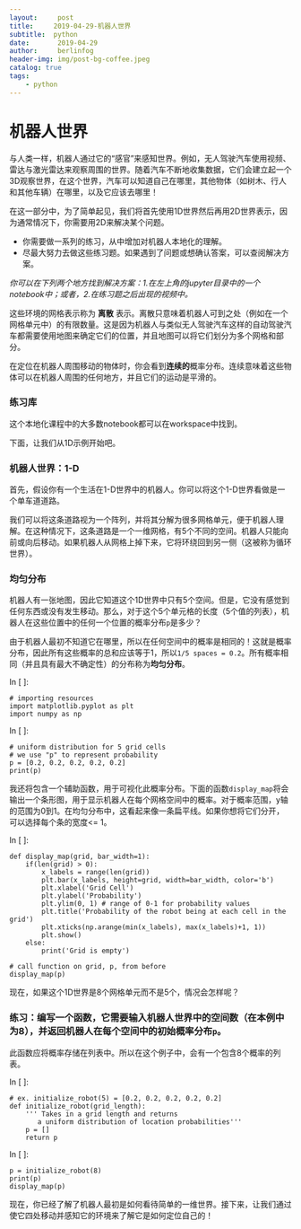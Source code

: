 ```yaml
---
layout:     post
title:     2019-04-29-机器人世界
subtitle:  python
date:       2019-04-29
author:     berlinfog
header-img: img/post-bg-coffee.jpeg
catalog: true
tags:
    - python
---
```


# 机器人世界

与人类一样，机器人通过它的“感官”来感知世界。例如，无人驾驶汽车使用视频、雷达与激光雷达来观察周围的世界。随着汽车不断地收集数据，它们会建立起一个3D观察世界，在这个世界，汽车可以知道自己在哪里，其他物体（如树木、行人和其他车辆）在哪里，以及它应该去哪里！

在这一部分中，为了简单起见，我们将首先使用1D世界然后再用2D世界表示，因为通常情况下，你需要用2D来解决某个问题。

- 你需要做一系列的练习，从中增加对机器人本地化的理解。
- 尽最大努力去做这些练习题。如果遇到了问题或想确认答案，可以查阅解决方案。

*你可以在下列两个地方找到解决方案：1.在左上角的jupyter目录中的一个notebook中；或者，2.在练习题之后出现的视频中。*



这些环境的网格表示称为 **离散** 表示。离散只意味着机器人可到之处（例如在一个网格单元中）的有限数量。这是因为机器人与类似无人驾驶汽车这样的自动驾驶汽车都需要使用地图来确定它们的位置，并且地图可以将它们划分为多个网格和部分。

在定位在机器人周围移动的物体时，你会看到**连续的**概率分布。连续意味着这些物体可以在机器人周围的任何地方，并且它们的运动是平滑的。

### 练习库

这个本地化课程中的大多数notebook都可以在workspace中找到。

下面，让我们从1D示例开始吧。

### 机器人世界：1-D

首先，假设你有一个生活在1-D世界中的机器人。你可以将这个1-D世界看做是一个单车道道路。



我们可以将这条道路视为一个阵列，并将其分解为很多网格单元，便于机器人理解。在这种情况下，这条道路是一个一维网格，有5个不同的空间。机器人只能向前或向后移动。如果机器人从网格上掉下来，它将环绕回到另一侧（这被称为循环世界）。

### 均匀分布

机器人有一张地图，因此它知道这个1D世界中只有5个空间。但是，它没有感觉到任何东西或没有发生移动。那么，对于这个5个单元格的长度（5个值的列表），机器人在这些位置中的任何一个位置的概率分布`p`是多少？

由于机器人最初不知道它在哪里，所以在任何空间中的概率是相同的！这就是概率分布，因此所有这些概率的总和应该等于1，所以`1/5 spaces = 0.2`。所有概率相同（并且具有最大不确定性）的分布称为**均匀分布**。

In [ ]:

```
# importing resources
import matplotlib.pyplot as plt
import numpy as np
```

In [ ]:

```
# uniform distribution for 5 grid cells
# we use "p" to represent probability
p = [0.2, 0.2, 0.2, 0.2, 0.2]
print(p)

```

我还将包含一个辅助函数，用于可视化此概率分布。下面的函数`display_map`将会输出一个条形图，用于显示机器人在每个网格空间中的概率。对于概率范围，y轴的范围为0到1。在均匀分布中，这看起来像一条扁平线。如果你想将它们分开，可以选择每个条的宽度<= 1。

In [ ]:



```
def display_map(grid, bar_width=1):
    if(len(grid) > 0):
        x_labels = range(len(grid))
        plt.bar(x_labels, height=grid, width=bar_width, color='b')
        plt.xlabel('Grid Cell')
        plt.ylabel('Probability')
        plt.ylim(0, 1) # range of 0-1 for probability values 
        plt.title('Probability of the robot being at each cell in the grid')
        plt.xticks(np.arange(min(x_labels), max(x_labels)+1, 1))
        plt.show()
    else:
        print('Grid is empty')

# call function on grid, p, from before
display_map(p)
```



现在，如果这个1D世界是8个网格单元而不是5个，情况会怎样呢？

### 练习：编写一个函数，它需要输入机器人世界中的空间数（在本例中为8），并返回机器人在每个空间中的初始概率分布`p`。

此函数应将概率存储在列表中。所以在这个例子中，会有一个包含8个概率的列表。

In [ ]:



```
# ex. initialize_robot(5) = [0.2, 0.2, 0.2, 0.2, 0.2]
def initialize_robot(grid_length):
    ''' Takes in a grid length and returns 
       a uniform distribution of location probabilities'''
    p = []
    return p

```



In [ ]:



```
p = initialize_robot(8)
print(p)
display_map(p)
```



现在，你已经了解了机器人最初是如何看待简单的一维世界。接下来，让我们通过使它四处移动并感知它的环境来了解它是如何定位自己的！

